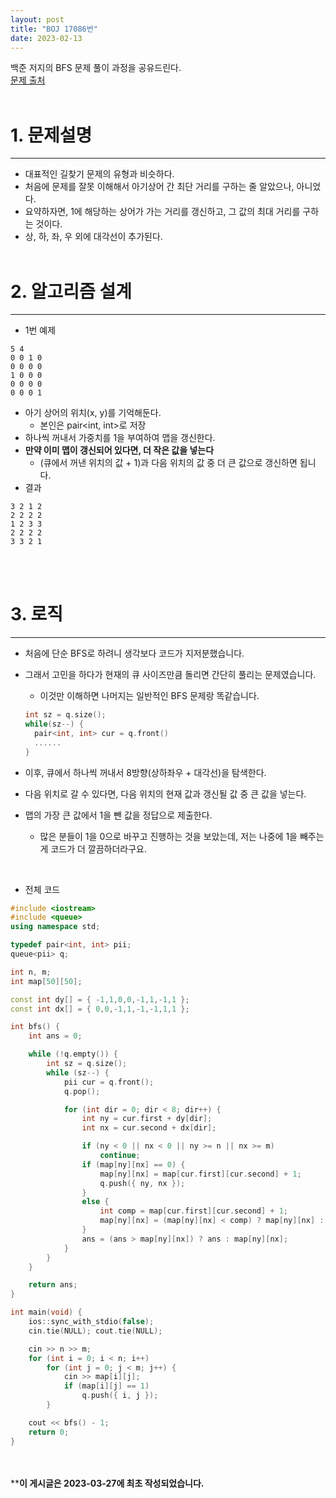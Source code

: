 ```yaml
---
layout: post
title: "BOJ 17086번"
date: 2023-02-13
---
```



백준 저지의 BFS 문제 풀이 과정을 공유드린다. <br/>
[문제 출처](https://www.acmicpc.net/problem/17086) <br/><br/>

# 1. 문제설명
<hr>

- 대표적인 길찾기 문제의 유형과 비슷하다.
- 처음에 문제를 잘못 이해해서 아기상어 간 최단 거리를 구하는 줄 알았으나, 아니었다.
- 요약하자면, 1에 해당하는 상어가 가는 거리를 갱신하고, 그 값의 최대 거리를 구하는 것이다.
- 상, 하, 좌, 우 외에 대각선이 추가된다.
<br/><br/>

# 2. 알고리즘 설계
<hr>

- 1번 예제

```
5 4
0 0 1 0
0 0 0 0
1 0 0 0
0 0 0 0
0 0 0 1
```

 - 아기 상어의 위치(x, y)를 기억해둔다.
   - 본인은 pair<int, int>로 저장
 - 하나씩 꺼내서 가중치를 1을 부여하여 맵을 갱신한다.
 - **만약 이미 맵이 갱신되어 있다면, 더 작은 값을 넣는다**
   - (큐에서 꺼낸 위치의 값 + 1)과 다음 위치의 값 중 더 큰 값으로 갱신하면 됩니다.
 - 결과

```
3 2 1 2
2 2 2 2
1 2 3 3
2 2 2 2
3 3 2 1
```

<br/><br/>

# 3. 로직
<hr>

- 처음에 단순 BFS로 하려니 생각보다 코드가 지저분했습니다.
- 그래서 고민을 하다가 현재의 큐 사이즈만큼 돌리면 간단히 풀리는 문제였습니다.
  - 이것만 이해하면 나머지는 일반적인 BFS 문제랑 똑같습니다.

  ```cpp
  int sz = q.size();
  while(sz--) {
    pair<int, int> cur = q.front()
    ......
  }
  ```

- 이후, 큐에서 하나씩 꺼내서 8방향(상하좌우 + 대각선)을 탐색한다.
- 다음 위치로 갈 수 있다면, 다음 위치의 현재 값과 갱신될 값 중 큰 값을 넣는다.
- 맵의 가장 큰 값에서 1을 뺀 값을 정답으로 제출한다.
  - 많은 분들이 1을 0으로 바꾸고 진행하는 것을 보았는데, 저는 나중에 1을 빼주는 게 코드가 더 깔끔하더라구요.

<br/>

- 전체 코드

```cpp
#include <iostream>
#include <queue>
using namespace std;

typedef pair<int, int> pii;
queue<pii> q;

int n, m;
int map[50][50];

const int dy[] = { -1,1,0,0,-1,1,-1,1 };
const int dx[] = { 0,0,-1,1,-1,-1,1,1 };

int bfs() {
	int ans = 0;

	while (!q.empty()) {
		int sz = q.size();
		while (sz--) {
			pii cur = q.front();
			q.pop();

			for (int dir = 0; dir < 8; dir++) {
				int ny = cur.first + dy[dir];
				int nx = cur.second + dx[dir];

				if (ny < 0 || nx < 0 || ny >= n || nx >= m)
					continue;
				if (map[ny][nx] == 0) {
					map[ny][nx] = map[cur.first][cur.second] + 1;
					q.push({ ny, nx });
				}
				else {
					int comp = map[cur.first][cur.second] + 1;
					map[ny][nx] = (map[ny][nx] < comp) ? map[ny][nx] : comp;
				}
				ans = (ans > map[ny][nx]) ? ans : map[ny][nx];
			}
		}
	}

	return ans;
}

int main(void) {
	ios::sync_with_stdio(false);
	cin.tie(NULL); cout.tie(NULL);

	cin >> n >> m;
	for (int i = 0; i < n; i++)
		for (int j = 0; j < m; j++) {
			cin >> map[i][j];
			if (map[i][j] == 1)
				q.push({ i, j });
		}

	cout << bfs() - 1;
	return 0;
}
```


<br/><br/>
****이 게시글은 2023-03-27에 최초 작성되었습니다.**